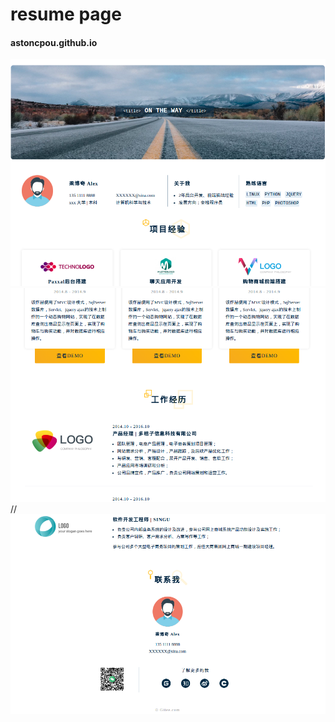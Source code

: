 # resume page

#### astoncpou.github.io

![输入图片说明]( ./static/image/catch_1.png "catch")
![输入图片说明]( ./static/image/catch_2.png "catch")
//![输入图片说明]( ./static/image/catch_3.png "catch")
